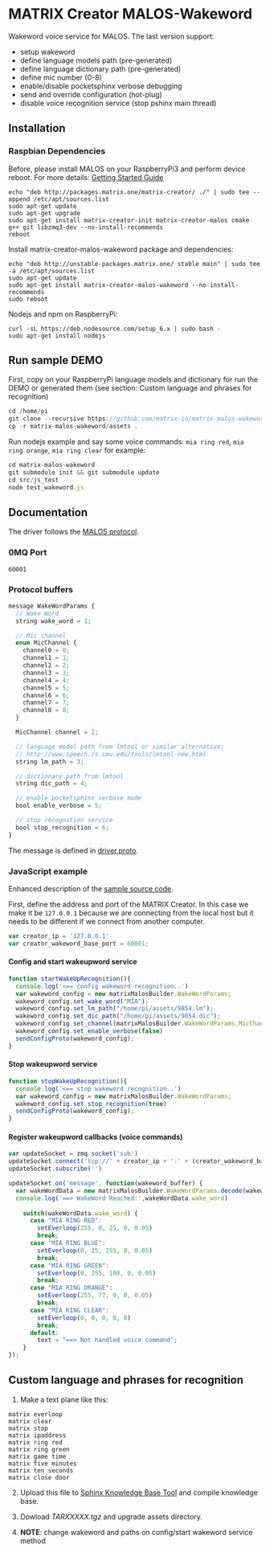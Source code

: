 
# MATRIX Creator MALOS-Wakeword

Wakeword voice service for MALOS. The last version support:

* setup wakeword
* define language models path (pre-generated)
* define language dictionary path (pre-generated)
* define mic number (0-8)
* enable/disable pocketsphinx verbose debugging 
* send and override configuration (hot-plug)
* disable voice recognition service (stop pshinx main thread)


## Installation

### Raspbian Dependencies 

Before, please install MALOS on your RaspberryPi3 and perform device reboot. For more details: [Getting Started Guide](https://github.com/matrix-io/matrix-creator-quickstart/wiki/2.-Getting-Started)

``` 
echo "deb http://packages.matrix.one/matrix-creator/ ./" | sudo tee --append /etc/apt/sources.list
sudo apt-get update
sudo apt-get upgrade
sudo apt-get install matrix-creator-init matrix-creator-malos cmake g++ git libzmq3-dev --no-install-recommends
reboot
```

Install matrix-creator-malos-wakeword package and dependencies:

``` 
echo "deb http://unstable-packages.matrix.one/ stable main" | sudo tee -a /etc/apt/sources.list
sudo apt-get update
sudo apt-get install matrix-creator-malos-wakeword --no-install-recommends
sudo reboot
```

Nodejs and npm on RaspberryPi:

``` 
curl -sL https://deb.nodesource.com/setup_6.x | sudo bash -
sudo apt-get install nodejs
```

## Run sample DEMO

First, copy on your RaspberryPi language models and dictionary for run the DEMO or generated
them (see section: Custom language and phrases for recognition)

``` javascript
cd /home/pi
git clone --recursive https://github.com/matrix-io/matrix-malos-wakeword.git
cp -r matrix-malos-wakeword/assets .
```


Run nodejs example and say some voice commands: `mia ring red`, `mia ring
orange`, `mia ring clear` for example:

``` javascript
cd matrix-malos-wakeword
git submodule init && git submodule update
cd src/js_test
node test_wakeword.js
```

## Documentation

The driver follows the [MALOS protocol](https://github.com/matrix-io/matrix-creator-malos/blob/master/README.md#protocol).


### 0MQ Port
```
60001
```

### Protocol buffers

``` javascript
message WakeWordParams {
  // Wake Word
  string wake_word = 1;

  // Mic channel
  enum MicChannel {
    channel0 = 0;
    channel1 = 1;
    channel2 = 2;
    channel3 = 3;
    channel4 = 4;
    channel5 = 5;
    channel6 = 6;
    channel7 = 7;
    channel8 = 8;
  }

  MicChannel channel = 2;

  // language model path from lmtool or similar alternative:
  // http://www.speech.cs.cmu.edu/tools/lmtool-new.html
  string lm_path = 3;

  // dictionary path from lmtool 
  string dic_path = 4;

  // enable pocketsphinx verbose mode
  bool enable_verbose = 5;

  // stop recognition service
  bool stop_recognition = 6;
}

```
The message is defined in [driver.proto](https://github.com/matrix-io/protocol-buffers/blob/master/malos/driver.proto).

### JavaScript example

Enhanced description of the [sample source code](src/js_test/test_wakeword.js).

First, define the address and port of the MATRIX Creator. In this case we make it be `127.0.0.1`
because we are connecting from the local host but it needs to be different if we
connect from another computer.

``` javascript
var creator_ip = '127.0.0.1'
var creator_wakeword_base_port = 60001;
```

#### Config and start wakeupword service

``` javascript
function startWakeUpRecognition(){
  console.log('<== config wakeword recognition..')
  var wakeword_config = new matrixMalosBuilder.WakeWordParams;
  wakeword_config.set_wake_word("MIA");
  wakeword_config.set_lm_path("/home/pi/assets/9854.lm");
  wakeword_config.set_dic_path("/home/pi/assets/9854.dic");
  wakeword_config.set_channel(matrixMalosBuilder.WakeWordParams.MicChannel.channel0);
  wakeword_config.set_enable_verbose(false)
  sendConfigProto(wakeword_config);
}
```

#### Stop wakeupword service

``` javascript
function stopWakeUpRecognition(){
  console.log('<== stop wakeword recognition..')
  var wakeword_config = new matrixMalosBuilder.WakeWordParams;
  wakeword_config.set_stop_recognition(true)
  sendConfigProto(wakeword_config);
}
```

#### Register wakeupword callbacks (voice commands)
``` javascript
var updateSocket = zmq.socket('sub')
updateSocket.connect('tcp://' + creator_ip + ':' + (creator_wakeword_base_port + 3))
updateSocket.subscribe('')

updateSocket.on('message', function(wakeword_buffer) {
  var wakeWordData = new matrixMalosBuilder.WakeWordParams.decode(wakeword_buffer);
  console.log('==> WakeWord Reached:',wakeWordData.wake_word)
    
    switch(wakeWordData.wake_word) {
      case "MIA RING RED":
        setEverloop(255, 0, 25, 0, 0.05)
        break;
      case "MIA RING BLUE":
        setEverloop(0, 25, 255, 0, 0.05) 
        break;
      case "MIA RING GREEN":
        setEverloop(0, 255, 100, 0, 0.05) 
        break;
      case "MIA RING ORANGE":
        setEverloop(255, 77, 0, 0, 0.05) 
        break;
      case "MIA RING CLEAR":
        setEverloop(0, 0, 0, 0, 0) 
        break;
      default:
        text = "==> Not handled voice command";
    }
});

```

## Custom language and phrases for recognition 

1. Make a text plane like this: 

  ``` 
  matrix everloop
  matrix clear
  matrix stop
  matrix ipaddress
  matrix ring red
  matrix ring green
  matrix game time
  matrix five minutes
  matrix ten seconds
  matrix close door
  ```

2. Upload this file to [Sphinx Knowledge Base Tool](http://www.speech.cs.cmu.edu/tools/lmtool-new.html) and compile knowledge base.

3. Dowload *TARXXXXX.tgz* and upgrade assets directory.

4. **NOTE**: change wakeword and paths on config/start wakeword service method






